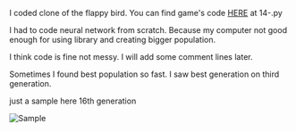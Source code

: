 
I coded clone of the flappy bird. You can find game's code [HERE](https://github.com/mcagricaliskan/Youtube/tree/master/PyGame%20Uygulamal%C4%B1%20E%C4%9Fitim/Uygulama%202%20(%20Ders%208%20-%20)) at 14-.py

I had to code neural network from scratch. Because my computer not good enough for using library and creating bigger population.

I think code is fine not messy. I will add some comment lines later.

Sometimes I found best population so fast. I saw best generation on third generation.

just a sample here 16th generation

![Sample](https://github.com/mcagricaliskan/NeuroEvolution-FlappyBird/blob/master/readme-files/flappy2.gif)
